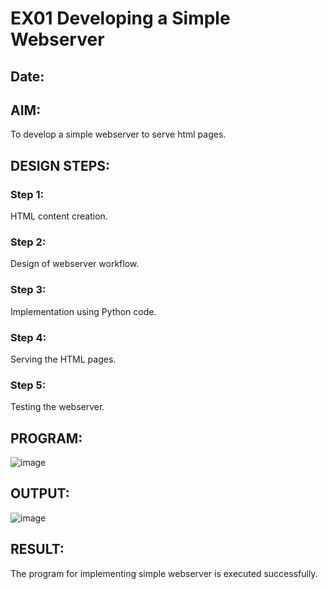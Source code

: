 # EX01 Developing a Simple Webserver
## Date:

## AIM:
To develop a simple webserver to serve html pages.

## DESIGN STEPS:
### Step 1: 
HTML content creation.

### Step 2:
Design of webserver workflow.

### Step 3:
Implementation using Python code.

### Step 4:
Serving the HTML pages.

### Step 5:
Testing the webserver.

## PROGRAM:

![image](https://github.com/23000966/simplewebserver/assets/153983364/0da67f99-874c-4759-8e6c-ade1eaa16acb)

## OUTPUT:
![image](https://github.com/23000966/simplewebserver/assets/153983364/97c82613-5da6-44c4-a4e4-e794b96261b7)


## RESULT:
The program for implementing simple webserver is executed successfully.
